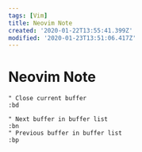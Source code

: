 ```yaml
---
tags: [Vim]
title: Neovim Note
created: '2020-01-22T13:55:41.399Z'
modified: '2020-01-23T13:51:06.417Z'
---
```


# Neovim Note

```vim
" Close current buffer
:bd
```

```vim
" Next buffer in buffer list
:bn
" Previous buffer in buffer list
:bp
```
